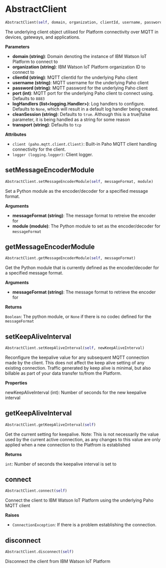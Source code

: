 <h1 id="ibmiotf.AbstractClient">AbstractClient</h1>

```python
AbstractClient(self, domain, organization, clientId, username, password, port=None, logHandlers=None, cleanSession=True, transport='tcp', caFile=None)
```

The underlying client object utilised for Platform connectivity over MQTT
in devices, gateways, and applications.

__Parameters__

- __domain (string)__: Domain denoting the instance of IBM Watson IoT Platform to connect to
- __organization (string)__: IBM Watson IoT Platform organization ID to connect to
- __clientId (string)__: MQTT clientId for the underlying Paho client
- __username (string)__: MQTT username for the underlying Paho client
- __password (string)__: MQTT password for the underlying Paho client
- __port (int)__: MQTT port for the underlying Paho client to connect using.  Defaults to `8883`
- __logHandlers (list<logging.Handler>)__: Log handlers to configure.  Defaults to `None`,
    which will result in a default log handler being created.
- __cleanSession (string)__: Defaults to `true`.  Although this is a true|false parameter,
    it is being handled as a string for some reason
- __transport (string)__: Defaults to `tcp`

__Attributes__

- `client (paho.mqtt.client.Client)`: Built-in Paho MQTT client handling connectivity for the client.
- `logger (logging.logger)`: Client logger.

<h2 id="ibmiotf.AbstractClient.setMessageEncoderModule">setMessageEncoderModule</h2>

```python
AbstractClient.setMessageEncoderModule(self, messageFormat, module)
```

Set a Python module as the encoder/decoder for a specified message format.

__Arguments__

- __messageFormat (string)__: The message format to retreive the encoder for
- __module (module)__: The Python module to set as the encoder/decoder for `messageFormat`

<h2 id="ibmiotf.AbstractClient.getMessageEncoderModule">getMessageEncoderModule</h2>

```python
AbstractClient.getMessageEncoderModule(self, messageFormat)
```

Get the Python module that is currently defined as the encoder/decoder for a specified message format.

__Arguments__

- __messageFormat (string)__: The message format to retrieve the encoder for

__Returns__

`Boolean`: The python module, or `None` if there is no codec defined for the `messageFormat`

<h2 id="ibmiotf.AbstractClient.setKeepAliveInterval">setKeepAliveInterval</h2>

```python
AbstractClient.setKeepAliveInterval(self, newKeepAliveInterval)
```

Reconfigure the keepalive value for any subsequent MQTT connection made
by the client.  This does not affect the keep alive setting of any
existing connection.  Traffic generated by keep alive is minimal, but
also billable as part of your data transfer to/from the Platform.

__Properties__

newKeepAliveInterval (int): Number of seconds for the new keepalive interval

<h2 id="ibmiotf.AbstractClient.getKeepAliveInterval">getKeepAliveInterval</h2>

```python
AbstractClient.getKeepAliveInterval(self)
```

Get the current setting for keepalive.  Note: This is not necessarily the
value used by the current active connection, as any changes to this value
are only applied when a new connection to the Platfrom is established

__Returns__

`int`: Number of seconds the keepalive interval is set to

<h2 id="ibmiotf.AbstractClient.connect">connect</h2>

```python
AbstractClient.connect(self)
```

Connect the client to IBM Watson IoT Platform using the underlying Paho MQTT client

__Raises__

- `ConnectionException`: If there is a problem establishing the connection.

<h2 id="ibmiotf.AbstractClient.disconnect">disconnect</h2>

```python
AbstractClient.disconnect(self)
```

Disconnect the client from IBM Watson IoT Platform

